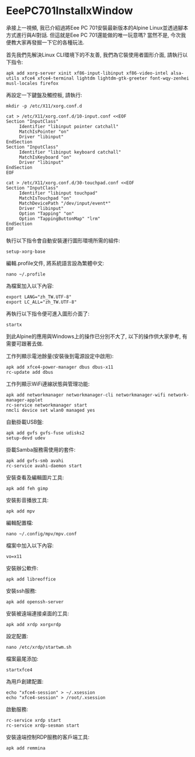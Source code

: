 # EeePC701InstallxWindow

承接上一視頻, 我已介紹過將Eee PC 701安裝最新版本的Alpine Linux並透過腳本方式進行與AI對話.
但這就是Eee PC 701還能做的唯一玩意嗎? 當然不是, 今次我便教大家再發掘一下它的各種玩法.

首先我們先解決Linux CLI環境下的不友善, 我們為它裝使用者圖形介面, 請執行以下指令:
```
apk add xorg-server xinit xf86-input-libinput xf86-video-intel alsa-utils xfce4 xfce4-terminal lightdm lightdm-gtk-greeter font-wqy-zenhei musl-locales firefox
```
再設定一下鍵盤及觸控板, 請執行:
```
mkdir -p /etc/X11/xorg.conf.d

cat > /etc/X11/xorg.conf.d/10-input.conf <<EOF
Section "InputClass"
     Identifier "libinput pointer catchall"
     MatchIsPointer "on"
     Driver "libinput"
EndSection
Section "InputClass"
     Identifier "libinput keyboard catchall"
     MatchIsKeyboard "on"
     Driver "libinput"
EndSection
EOF

cat > /etc/X11/xorg.conf.d/30-touchpad.conf <<EOF
Section "InputClass"
     Identifier "libinput touchpad"
     MatchIsTouchpad "on"
     MatchDevicePath "/dev/input/event*"
     Driver "libinput"
     Option "Tapping" "on"
     Option "TappingButtonMap" "lrm"
EndSection
EOF
```
執行以下指令會自動安裝運行圖形環境所需的組件:
```
setup-xorg-base
```
編輯.profile文件, 將系統語言設為繁體中文:
```
nano ~/.profile
```
為檔案加入以下內容:
```
export LANG="zh_TW.UTF-8"
export LC_ALL="zh_TW.UTF-8"
```
再執行以下指令便可進入圖形介面了:
```
startx
```
到此Alpine的應用與Windows上的操作已分別不大了, 以下的操作供大家參考, 有需要可跟著去做.

工作列顯示電池餘量(安裝後到電源設定中啟用):
```
apk add xfce4-power-manager dbus dbus-x11
rc-update add dbus
```
工作列顯示WiFi連線狀態與管理功能:
```
apk add networkmanager networkmanager-cli networkmanager-wifi network-manager-applet
rc-service networkmanager start
nmcli device set wlan0 managed yes
```
自動掛載USB盤:
```
apk add gvfs gvfs-fuse udisks2
setup-devd udev
```
掛載Samba服務需使用的套件:
```
apk add gvfs-smb avahi
rc-service avahi-daemon start
```
安裝查看及編輯圖片工具:
```
apk add feh gimp
```
安裝影音播放工具:
```
apk add mpv
```
編輯配置檔:
```
nano ~/.config/mpv/mpv.conf
```
檔案中加入以下內容:
```
vo=x11
```
安裝辦公軟件:
```
apk add libreoffice
```
安裝ssh服務:
```
apk add openssh-server
```
安裝被遠端連接桌面的工具:
```
apk add xrdp xorgxrdp
```
設定配置:
```
nano /etc/xrdp/startwm.sh
```
檔案最尾添加:
```
startxfce4
```
為用戶創建配置:
```
echo "xfce4-session" > ~/.xsession
echo "xfce4-session" > /root/.xsession
```
啟動服務:
```
rc-service xrdp start
rc-service xrdp-sesman start
```
安裝遠端控制RDP服務的客戶端工具:
```
apk add remmina
```


